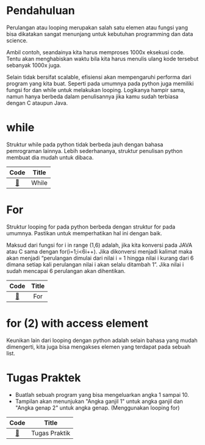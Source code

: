 # Pendahuluan
Perulangan atau looping merupakan salah satu elemen atau fungsi yang bisa dikatakan sangat menunjang untuk kebutuhan programming dan data science.

Ambil contoh, seandainya kita harus memproses 1000x eksekusi code. Tentu akan menghabiskan waktu bila kita harus menulis ulang kode tersebut sebanyak 1000x juga.

Selain tidak bersifat scalable, efisiensi akan mempengaruhi performa dari program yang kita buat. Seperti pada umumnya pada python juga memiliki fungsi for dan while untuk melakukan looping. Logikanya hampir sama, namun hanya berbeda dalam penulisannya jika kamu sudah terbiasa dengan C ataupun Java.

# while
Struktur while pada python tidak berbeda jauh dengan bahasa pemrograman lainnya. Lebih sederhananya, struktur penulisan python membuat dia mudah untuk dibaca.

|Code 	|               Title              	|
|:----:	|:--------------------------------:	|
| [📜](https://github.com/bayubagusbagaswara/dqlab-data-engineer/blob/master/1-Python%20Fundamental%20for%20Data%20Science/4-Perulangan/1-while/While.py) | While |

# For
Struktur looping for pada python berbeda dengan struktur for pada umumnya. Pastikan untuk memperhatikan hal ini dengan baik.

Maksud dari fungsi for i in range (1,6) adalah, jika kita konversi pada JAVA atau C sama dengan for(i=1;i<6i++). Jika dikonversi menjadi kalimat maka akan menjadi “perulangan dimulai dari nilai i = 1 hingga nilai i kurang dari 6 dimana setiap kali perulangan nilai i akan selalu ditambah 1”. Jika nilai i sudah mencapai 6 perulangan akan dihentikan.

|Code 	|               Title              	|
|:----:	|:--------------------------------:	|
| [📜](https://github.com/bayubagusbagaswara/dqlab-data-engineer/blob/master/1-Python%20Fundamental%20for%20Data%20Science/4-Perulangan/2-for/For.py) | For |

# for (2) with access element
Keunikan lain dari looping dengan python adalah selain bahasa yang mudah dimengerti, kita juga bisa mengakses elemen yang terdapat pada sebuah list.

# Tugas Praktek

- Buatlah sebuah program yang bisa mengeluarkan angka 1 sampai 10.
- Tampilan akan menunjukan "Angka ganjil 1" untuk angka ganjil dan "Angka genap 2" untuk angka genap. (Menggunakan looping for)

|Code 	|               Title              	|
|:----:	|:--------------------------------:	|
| [📜](https://github.com/bayubagusbagaswara/dqlab-data-engineer/blob/master/1-Python%20Fundamental%20for%20Data%20Science/4-Perulangan/3-for-with-access-element/TugasPraktek.py) | Tugas Praktik |